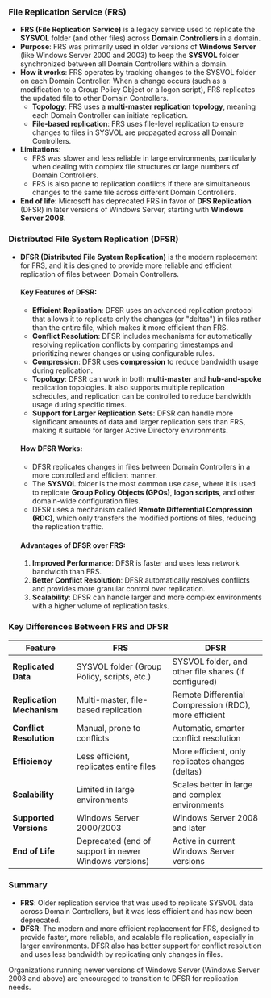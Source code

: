 ### **File Replication Service (FRS)**

- **FRS (File Replication Service)** is a legacy service used to replicate the **SYSVOL** folder (and other files) across **Domain Controllers** in a domain.
- **Purpose**: FRS was primarily used in older versions of **Windows Server** (like Windows Server 2000 and 2003) to keep the **SYSVOL** folder synchronized between all Domain Controllers within a domain.
- **How it works**: FRS operates by tracking changes to the SYSVOL folder on each Domain Controller. When a change occurs (such as a modification to a Group Policy Object or a logon script), FRS replicates the updated file to other Domain Controllers.
    - **Topology**: FRS uses a **multi-master replication topology**, meaning each Domain Controller can initiate replication.
    - **File-based replication**: FRS uses file-level replication to ensure changes to files in SYSVOL are propagated across all Domain Controllers.
- **Limitations**:
    - FRS was slower and less reliable in large environments, particularly when dealing with complex file structures or large numbers of Domain Controllers.
    - FRS is also prone to replication conflicts if there are simultaneous changes to the same file across different Domain Controllers.
- **End of life**: Microsoft has deprecated FRS in favor of **DFS Replication** (DFSR) in later versions of Windows Server, starting with **Windows Server 2008**.

### **Distributed File System Replication (DFSR)**

- **DFSR (Distributed File System Replication)** is the modern replacement for FRS, and it is designed to provide more reliable and efficient replication of files between Domain Controllers.
    
    #### **Key Features of DFSR**:
    
    - **Efficient Replication**: DFSR uses an advanced replication protocol that allows it to replicate only the changes (or "deltas") in files rather than the entire file, which makes it more efficient than FRS.
    - **Conflict Resolution**: DFSR includes mechanisms for automatically resolving replication conflicts by comparing timestamps and prioritizing newer changes or using configurable rules.
    - **Compression**: DFSR uses **compression** to reduce bandwidth usage during replication.
    - **Topology**: DFSR can work in both **multi-master** and **hub-and-spoke** replication topologies. It also supports multiple replication schedules, and replication can be controlled to reduce bandwidth usage during specific times.
    - **Support for Larger Replication Sets**: DFSR can handle more significant amounts of data and larger replication sets than FRS, making it suitable for larger Active Directory environments.
    
    #### **How DFSR Works**:
    
    - DFSR replicates changes in files between Domain Controllers in a more controlled and efficient manner.
    - The **SYSVOL** folder is the most common use case, where it is used to replicate **Group Policy Objects (GPOs)**, **logon scripts**, and other domain-wide configuration files.
    - DFSR uses a mechanism called **Remote Differential Compression (RDC)**, which only transfers the modified portions of files, reducing the replication traffic.
    
    #### **Advantages of DFSR over FRS**:
    
    1. **Improved Performance**: DFSR is faster and uses less network bandwidth than FRS.
    2. **Better Conflict Resolution**: DFSR automatically resolves conflicts and provides more granular control over replication.
    3. **Scalability**: DFSR can handle larger and more complex environments with a higher volume of replication tasks.

### **Key Differences Between FRS and DFSR**

|**Feature**|**FRS**|**DFSR**|
|---|---|---|
|**Replicated Data**|SYSVOL folder (Group Policy, scripts, etc.)|SYSVOL folder, and other file shares (if configured)|
|**Replication Mechanism**|Multi-master, file-based replication|Remote Differential Compression (RDC), more efficient|
|**Conflict Resolution**|Manual, prone to conflicts|Automatic, smarter conflict resolution|
|**Efficiency**|Less efficient, replicates entire files|More efficient, only replicates changes (deltas)|
|**Scalability**|Limited in large environments|Scales better in large and complex environments|
|**Supported Versions**|Windows Server 2000/2003|Windows Server 2008 and later|
|**End of Life**|Deprecated (end of support in newer Windows versions)|Active in current Windows Server versions|

### **Summary**

- **FRS**: Older replication service that was used to replicate SYSVOL data across Domain Controllers, but it was less efficient and has now been deprecated.
- **DFSR**: The modern and more efficient replacement for FRS, designed to provide faster, more reliable, and scalable file replication, especially in larger environments. DFSR also has better support for conflict resolution and uses less bandwidth by replicating only changes in files.

Organizations running newer versions of Windows Server (Windows Server 2008 and above) are encouraged to transition to DFSR for replication needs.

